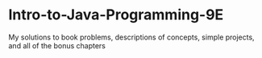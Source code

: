 Intro-to-Java-Programming-9E
============================

My solutions to book problems, descriptions of concepts, simple projects, and all of the bonus chapters
